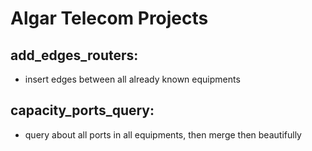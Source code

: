 # Algar Telecom Projects
## add_edges_routers:
* insert edges between all already known equipments
## capacity_ports_query:
* query about all ports in all equipments, then merge then beautifully